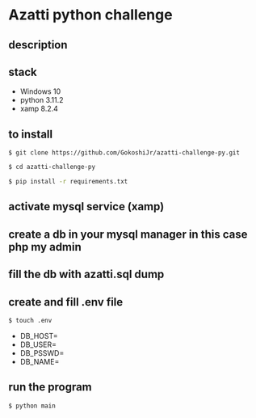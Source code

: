 # Azatti python challenge

## description

## stack
- Windows 10
- python 3.11.2
- xamp 8.2.4

## to install

```git
$ git clone https://github.com/GokoshiJr/azatti-challenge-py.git
```

```bash
$ cd azatti-challenge-py
```

```bash
$ pip install -r requirements.txt
```

## activate mysql service (xamp)

## create a db in your mysql manager in this case php my admin

## fill the db with azatti.sql dump

## create and fill .env file

```bash
$ touch .env
```

- DB_HOST=
- DB_USER=
- DB_PSSWD=
- DB_NAME=

## run the program

```bash
$ python main
```
